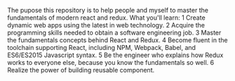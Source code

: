 The pupose this repository is to help people and myself to master the fundamentals of modern react and redux.
What you'll learn:
1 Create dynamic web apps using the latest in web technology.
2 Acquire the programming skills needed to obtain a software engineering job.
3 Master the fundamentals concepts behind React and Redux.
4 Become fluent in the toolchain supporting React, including NPM, Webpack, Babel, and ES6/ES2015 Javascript syntax.
5 Be the engineer who explains how Redux works to everyone else, because you know the fundamentals so well.
6 Realize the power of building reusable component.
